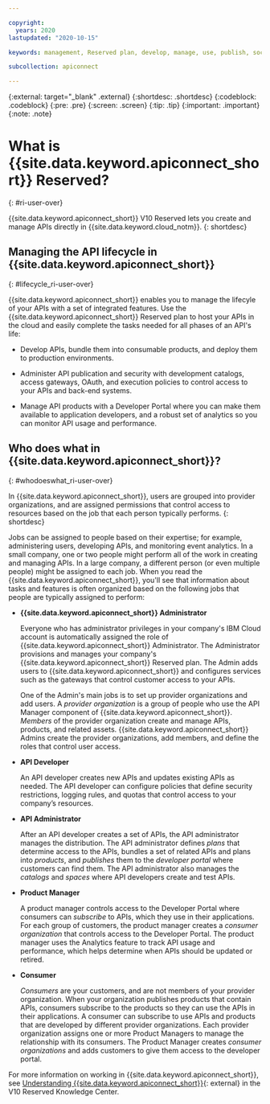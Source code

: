 ```yaml
---

copyright:
  years: 2020
lastupdated: "2020-10-15"

keywords: management, Reserved plan, develop, manage, use, publish, socialize, customer, consumer, lifecycle

subcollection: apiconnect

---
```


{:external: target="_blank" .external} 
{:shortdesc: .shortdesc}
{:codeblock: .codeblock}
{:pre: .pre}
{:screen: .screen}
{:tip: .tip}
{:important: .important}
{:note: .note}

# What is {{site.data.keyword.apiconnect_short}} Reserved?
{: #ri-user-over}

{{site.data.keyword.apiconnect_short}} V10 Reserved lets you create and manage APIs directly in {{site.data.keyword.cloud_notm}}.
{: shortdesc}


## Managing the API lifecycle in {{site.data.keyword.apiconnect_short}}
{: #lifecycle_ri-user-over}

{{site.data.keyword.apiconnect_short}} enables you to manage the lifecyle of your APIs with a set of integrated features. Use the  {{site.data.keyword.apiconnect_short}} Reserved plan to host your APIs in the cloud and easily complete the tasks needed for all phases of an API's life:

- Develop APIs, bundle them into consumable products, and deploy them to production environments.

- Administer API publication and security with development catalogs, access gateways, OAuth, and execution policies to control access to your APIs and back-end systems.

- Manage API products with a Developer Portal where you can make them available to application developers, and a robust set of analytics so you can monitor API usage and performance.


## Who does what in {{site.data.keyword.apiconnect_short}}?
{: #whodoeswhat_ri-user-over}

In {{site.data.keyword.apiconnect_short}}, users are grouped into provider organizations, and are assigned permissions that control access to resources based on the job that each person typically performs.
{: shortdesc}

Jobs can be assigned to people based on their expertise; for example, administering users, developing APIs, and monitoring event analytics. In a small company, one or two people might perform all of the work in creating and managing APIs. In a large company, a different person (or even multiple people) might be assigned to each job. When you read the {{site.data.keyword.apiconnect_short}}, you'll see that information about tasks and features is often organized based on the following jobs that people are typically assigned to perform:

- **{{site.data.keyword.apiconnect_short}} Administrator**

   Everyone who has administrator privileges in your company's IBM Cloud account is automatically assigned the role of {{site.data.keyword.apiconnect_short}} Administrator. The Administrator provisions and manages your company's {{site.data.keyword.apiconnect_short}} Reserved plan. The Admin adds users to {{site.data.keyword.apiconnect_short}} and configures services such as the gateways that control customer access to your APIs.

   One of the Admin's main jobs is to set up provider organizations and add users. A _provider organization_ is a group of people who use the API Manager component of {{site.data.keyword.apiconnect_short}}. _Members_ of the provider organization create and manage APIs, products, and related assets. {{site.data.keyword.apiconnect_short}} Admins create the provider organizations, add members, and define the roles that control user access.

- **API Developer**

   An API developer creates new APIs and updates existing APIs as needed. The API developer can configure policies that define security restrictions, logging rules, and quotas that control access to your company’s resources.

- **API Administrator**

   After an API developer creates a set of APIs, the API administrator manages the distribution. The API administrator defines _plans_ that determine access to the APIs, bundles a set of related APIs and plans into _products_, and _publishes_ them to the _developer portal_ where customers can find them. The API administrator also manages the _catalogs_ and _spaces_ where API developers create and test APIs.

- **Product Manager**

   A product manager controls access to the Developer Portal where consumers can _subscribe_ to APIs, which they use in their applications. For each group of customers, the product manager creates a _consumer organization_ that controls access to the Developer Portal. The product manager uses the Analytics feature to track API usage and performance, which helps determine when APIs should be updated or retired.

- **Consumer**

   _Consumers_ are your customers, and are not members of your provider organization. When your organization publishes products that contain APIs, consumers subscribe to the products so they can use the APIs in their applications. A consumer can subscribe to use APIs and products that are developed by different provider organizations. Each provider organization assigns one or more Product Managers to manage the relationship with its consumers. The Product Manager creates _consumer organizations_ and adds customers to give them access to the developer portal.
   
For more information on working in {{site.data.keyword.apiconnect_short}}, see [Understanding {{site.data.keyword.apiconnect_short}}](https://www.ibm.com/support/knowledgecenter/SSMNED_v10cloud/com.ibm.apic.overview.doc/capic_whatis.html){: external} in the V10 Reserved Knowledge Center.
